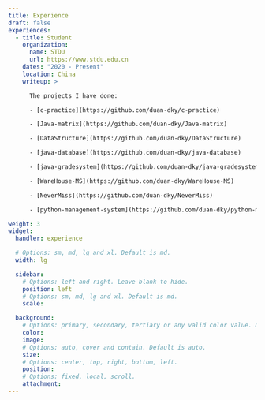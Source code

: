 ```yaml
---
title: Experience
draft: false
experiences:
  - title: Student
    organization:
      name: STDU
      url: https://www.stdu.edu.cn
    dates: "2020 - Present"
    location: China
    writeup: >

      The projects I have done:

      - [c-practice](https://github.com/duan-dky/c-practice)

      - [Java-matrix](https://github.com/duan-dky/Java-matrix)

      - [DataStructure](https://github.com/duan-dky/DataStructure)

      - [java-database](https://github.com/duan-dky/java-database)

      - [java-gradesystem](https://github.com/duan-dky/java-gradesystem)

      - [WareHouse-MS](https://github.com/duan-dky/WareHouse-MS)

      - [NeverMiss](https://github.com/duan-dky/NeverMiss)

      - [python-management-system](https://github.com/duan-dky/python-management-system)

weight: 3
widget:
  handler: experience

  # Options: sm, md, lg and xl. Default is md.
  width: lg

  sidebar:
    # Options: left and right. Leave blank to hide.
    position: left
    # Options: sm, md, lg and xl. Default is md.
    scale:

  background:
    # Options: primary, secondary, tertiary or any valid color value. Default is primary.
    color:
    image:
    # Options: auto, cover and contain. Default is auto.
    size:
    # Options: center, top, right, bottom, left.
    position:
    # Options: fixed, local, scroll.
    attachment:
---
```

